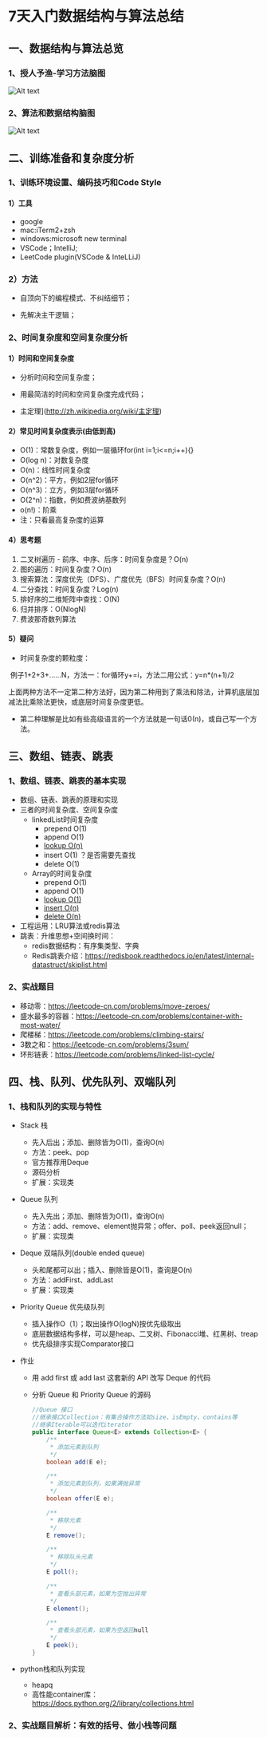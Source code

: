 # 7天入门数据结构与算法总结

## 一、数据结构与算法总览

### 1、授人予渔-学习方法脑图

![Alt text](lesson1/授人予渔.png)

### 2、算法和数据结构脑图

![Alt text](lesson1/算法-数据结构.png)

## 二、训练准备和复杂度分析

### 1、训练环境设置、编码技巧和Code Style

#### 1）工具

- google 
- mac:iTerm2+zsh
- windows:microsoft new terminal
- VSCode；IntelliJ;
- LeetCode plugin(VSCode & InteLLiJ)


### 2）方法
* 自顶向下的编程模式、不纠结细节；

* 先解决主干逻辑；

### 2、时间复杂度和空间复杂度分析

#### 1）时间和空间复杂度

* 分析时间和空间复杂度；

* 用最简洁的时间和空间复杂度完成代码；

* 主定理](http://zh.wikipedia.org/wiki/主定理)

#### 2）常见时间复杂度表示(由低到高)

* O(1)：常数复杂度，例如一层循环for(int i=1;i<=n;i++){}
* O(log n)：对数复杂度
* O(n)：线性时间复杂度
* O(n^2)：平方，例如2层for循环
* O(n^3)：立方，例如3层for循环
* O(2^n)：指数，例如费波纳基数列
* o(n!)：阶乘
* 注：只看最高复杂度的运算

#### 4）思考题

1. 二叉树遍历 - 前序、中序、后序：时间复杂度是？O(n)
2. 图的遍历：时间复杂度？O(n)
3. 搜索算法：深度优先（DFS）、广度优先（BFS）时间复杂度？O(n)
4. 二分查找：时间复杂度？Log(n)
5. 排好序的二维矩阵中查找：O(N) 
6. 归并排序：O(NlogN)
7. 费波那奇数列算法

#### 5）疑问

* 时间复杂度的颗粒度：

​		例子1+2+3+……N，方法一：for循环y+=i，方法二用公式：y=n*(n+1)/2

​		上面两种方法不一定第二种方法好，因为第二种用到了乘法和除法，计算机底层加减法比乘除法更快，或底层时间复杂度更低。

* 第二种理解是比如有些高级语言的一个方法就是一句话0(n)，或自己写一个方法。

## 三、数组、链表、跳表

### 1、数组、链表、跳表的基本实现

* 数组、链表、跳表的原理和实现
* 三者的时间复杂度、空间复杂度
  * linkedList时间复杂度
    * prepend O(1)
    * append O(1)
    * <u>lookup O(n)</u>
    * insert O(1)   ？是否需要先查找
    * delete O(1)
  * Array的时间复杂度
    * prepend O(1)
    * append O(1)
    * <u>lookup O(1)</u>
    * <u>insert O(n)</u>
    * <u>delete O(n)</u>
* 工程运用：LRU算法或redis算法
* 跳表：升维思想+空间换时间：
  * redis数据结构：有序集类型、字典
  * Redis跳表介绍：https://redisbook.readthedocs.io/en/latest/internal-datastruct/skiplist.html

### 2、实战题目

* 移动零：https://leetcode-cn.com/problems/move-zeroes/
* 盛水最多的容器：https://leetcode-cn.com/problems/container-with-most-water/
* 爬楼梯：https://leetcode.com/problems/climbing-stairs/
* 3数之和：https://leetcode-cn.com/problems/3sum/ 
* 环形链表：https://leetcode.com/problems/linked-list-cycle/

## 四、栈、队列、优先队列、双端队列

### 1、栈和队列的实现与特性

* Stack 栈
  * 先入后出；添加、删除皆为O(1)，查询O(n)
  * 方法：peek、pop
  * 官方推荐用Deque
  * 源码分析
  * 扩展：实现类
* Queue 队列
  * 先入先出；添加、删除皆为O(1)，查询O(n)
  * 方法：add、remove、element抛异常；offer、poll、peek返回null；
  * 扩展：实现类
* Deque 双端队列(double ended queue)
  * 头和尾都可以出；插入、删除皆是O(1)，查询是O(n)
  * 方法：addFirst、addLast
  * 扩展：实现类
* Priority Queue 优先级队列
  * 插入操作O（1）；取出操作O(logN)按优先级取出
  * 底层数据结构多样，可以是heap、二叉树、Fibonacci堆、红黑树、treap
  * 优先级排序实现Comparator接口
* 作业
  
  * 用 add first 或 add last 这套新的 API 改写 Deque 的代码
  
  * 分析 Queue 和 Priority Queue 的源码
  
    ~~~java
    //Queue 接口
    //继承接口Collection：有集合操作方法如size、isEmpty、contains等
    //继承Iterable可以迭代iterator
    public interface Queue<E> extends Collection<E> {
        /**
         * 添加元素到队列
         */
        boolean add(E e);
    
        /**
         * 添加元素到队列，如果满抛异常
         */
        boolean offer(E e);
    
        /**
         * 移除元素
         */
        E remove();
    
        /**
         * 移除队头元素
         */
        E poll();
    
        /**
         * 查看头部元素，如果为空抛出异常
         */
        E element();
    
        /**
         * 查看头部元素，如果为空返回null
         */
        E peek();
    }
    
    ~~~
  
* python栈和队列实现
  * heapq
  * 高性能container库：https://docs.python.org/2/library/collections.html

### 2、实战题目解析：有效的括号、做小栈等问题

